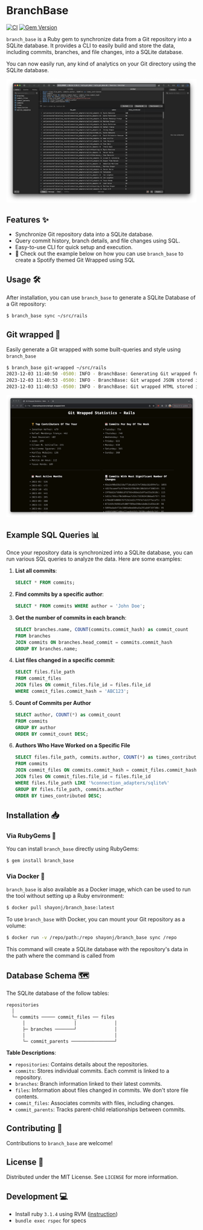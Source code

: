 # BranchBase

[![CI](https://github.com/shayonj/branch_base/actions/workflows/ci.yaml/badge.svg?branch=main)](https://github.com/shayonj/branch_base/actions/workflows/ci.yaml)
[![Gem Version](https://badge.fury.io/rb/branch_base.svg?2)](https://badge.fury.io/rb/branch_base)

`branch_base` is a Ruby gem to synchronize data from a Git repository into a SQLite database. It provides a CLI to easily build and store the data, including commits, branches, and file changes, into a SQLite database.

You can now easily run, any kind of analytics on your Git directory using the SQLite database.

![](./internal/screenshot.png)

## Features ✨

- Synchronize Git repository data into a SQLite database.
- Query commit history, branch details, and file changes using SQL.
- Easy-to-use CLI for quick setup and execution.
- 📸 Check out the example below on how you can use `branch_base` to create a Spotify themed Git Wrapped using SQL

## Usage 🛠️

After installation, you can use `branch_base` to generate a SQLite Database of a Git repository:

```bash
$ branch_base sync ~/src/rails
```

## Git wrapped 📸

Easily generate a Git wrapped with some built-queries and style using `branch_base`

```bash
$ branch_base git-wrapped ~/src/rails
2023-12-03 11:40:50 -0500: INFO - BranchBase: Generating Git wrapped for /Users/shayon/src/rails...
2023-12-03 11:40:53 -0500: INFO - BranchBase: Git wrapped JSON stored in /Users/shayon/src/rails/git-wrapped.json
2023-12-03 11:40:53 -0500: INFO - BranchBase: Git wrapped HTML stored in /Users/shayon/src/rails/git-wrapped.html
```

![](./internal/git-wrapped.png)

## Example SQL Queries 📊

Once your repository data is synchronized into a SQLite database, you can run various SQL queries to analyze the data. Here are some examples:

1. **List all commits**:

   ```sql
   SELECT * FROM commits;
   ```

2. **Find commits by a specific author**:

   ```sql
   SELECT * FROM commits WHERE author = 'John Doe';
   ```

3. **Get the number of commits in each branch**:

   ```sql
   SELECT branches.name, COUNT(commits.commit_hash) as commit_count
   FROM branches
   JOIN commits ON branches.head_commit = commits.commit_hash
   GROUP BY branches.name;
   ```

4. **List files changed in a specific commit**:

   ```sql
   SELECT files.file_path
   FROM commit_files
   JOIN files ON commit_files.file_id = files.file_id
   WHERE commit_files.commit_hash = 'ABC123';
   ```

5. **Count of Commits per Author**

   ```sql
   SELECT author, COUNT(*) as commit_count
   FROM commits
   GROUP BY author
   ORDER BY commit_count DESC;
   ```

6. **Authors Who Have Worked on a Specific File**

   ```sql
   SELECT files.file_path, commits.author, COUNT(*) as times_contributed
   FROM commits
   JOIN commit_files ON commits.commit_hash = commit_files.commit_hash
   JOIN files ON commit_files.file_id = files.file_id
   WHERE files.file_path LIKE '%connection_adapters/sqlite%'
   GROUP BY files.file_path, commits.author
   ORDER BY times_contributed DESC;
   ```

## Installation 📥

### Via RubyGems 💎

You can install `branch_base` directly using RubyGems:

```bash
$ gem install branch_base
```

### Via Docker 🐳

`branch_base` is also available as a Docker image, which can be used to run the tool without setting up a Ruby environment:

```bash
$ docker pull shayonj/branch_base:latest
```

To use `branch_base` with Docker, you can mount your Git repository as a volume:

```bash
$ docker run -v /repo/path:/repo shayonj/branch_base sync /repo
```

This command will create a SQLite database with the repository's data in the path where the command is called from

## Database Schema 🗺️

The SQLite database of the follow tables:

```
repositories
  │
  └─ commits ───── commit_files ── files
      │                  │              │
      ├─ branches ───────┘              │
      │                                 │
      └─ commit_parents ────────────────┘
```

**Table Descriptions**:

- `repositories`: Contains details about the repositories.
- `commits`: Stores individual commits. Each commit is linked to a repository.
- `branches`: Branch information linked to their latest commits.
- `files`: Information about files changed in commits. We don't store file contents.
- `commit_files`: Associates commits with files, including changes.
- `commit_parents`: Tracks parent-child relationships between commits.

## Contributing 🤝

Contributions to `branch_base` are welcome!

## License 📜

Distributed under the MIT License. See `LICENSE` for more information.

## Development 💻

- Install ruby `3.1.4` using RVM ([instruction](https://rvm.io/rvm/install#any-other-system))
- `bundle exec rspec` for specs
